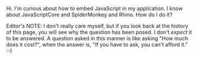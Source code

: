 

Hi. I'm curious about how to embed JavaScript in my application. I know about JavaScriptCore and SpiderMonkey and Rhino. How do I do it?

Editor's NOTE: I don't really care myself, but if you look back at the history of this page, you will see why the question has been posed. I don't *expect* it to be answered. A question asked in this manner is like asking "How much does it cost?", when the answer is, "If you have to ask, you can't afford it."  :-)
